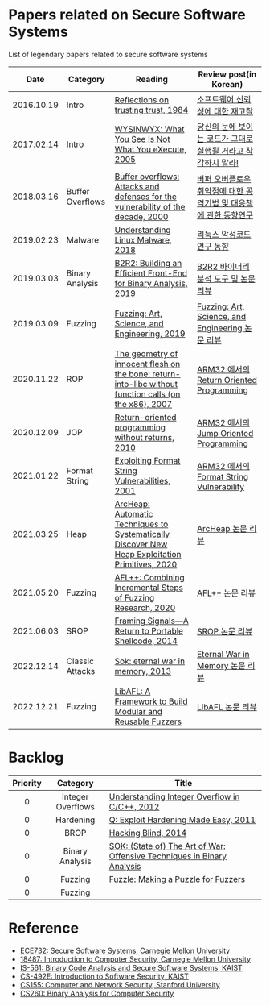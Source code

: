 # Papers related on Secure Software Systems  
List of legendary papers related to secure software systems

| Date | Category | Reading | Review post(in Korean) |
| ---- | -------- | ------- | ----------- |
|2016.10.19      |  Intro        | [Reflections on trusting trust, 1984](https://www.ece.cmu.edu/~ganger/712.fall02/papers/p761-thompson.pdf)        |  [소프트웨어 신뢰성에 대한 재고찰](https://cpuu.postype.com/post/402071)           |
|2017.02.14      | Intro         | [WYSINWYX: What You See Is Not What You eXecute, 2005](http://research.cs.wisc.edu/wpis/papers/wysinwyx05.pdf)        | [당신의 눈에 보이는 코드가 그대로 실행될 거라고 착각하지 말라!](https://cpuu.postype.com/post/565003)            |
|2018.03.16      | Buffer Overflows         | [Buffer overflows: Attacks and defenses for the vulnerability of the decade, 2000](http://www.cs.utexas.edu/~shmat/courses/cs395t_fall05/cowan.pdf)        | [버퍼 오버플로우 취약점에 대한 공격기법 및 대응책에 관한 동향연구](https://cpuu.postype.com/post/1755885) | 
|2019.02.23      | Malware         | [Understanding Linux Malware, 2018](https://ieeexplore.ieee.org/document/8418602)        | [리눅스 악성코드 연구 동향](https://cpuu.postype.com/post/3265477)            |
|2019.03.03      | Binary Analysis         | [B2R2: Building an Efficient Front-End for Binary Analysis, 2019](https://softsec.kaist.ac.kr/~sangkilc/papers/jung-bar19.pdf)        | [B2R2 바이너리 분석 도구 및 논문 리뷰](https://cpuu.postype.com/post/3258254)            |
|2019.03.09      | Fuzzing         | [Fuzzing: Art, Science, and Engineering, 2019](https://softsec.kaist.ac.kr/~sangkilc/papers/manes-tse19.pdf)        | [Fuzzing: Art, Science, and Engineering 논문 리뷰](https://cpuu.postype.com/post/3419500)            |
|2020.11.22 | ROP | [The geometry of innocent flesh on the bone: return-into-libc without function calls (on the x86), 2007](https://dl.acm.org/citation.cfm?id=1315313) | [ARM32 에서의 Return Oriented Programming](https://cpuu.postype.com/post/8399517) |
| 2020.12.09          |   JOP      | [Return-oriented programming without returns, 2010](https://dl.acm.org/citation.cfm?id=1866370)      | [ARM32 에서의 Jump Oriented Programming](https://cpuu.postype.com/post/8642325) |
|2021.01.22|Format String | [Exploiting Format String Vulnerabilities, 2001](https://crypto.stanford.edu/cs155/papers/formatstring-1.2.pdf)| [ARM32 에서의 Format String Vulnerability](https://cpuu.postype.com/post/9052096) | 
|2021.03.25|Heap | [ArcHeap: Automatic Techniques to Systematically Discover New Heap Exploitation Primitives, 2020](https://www.usenix.org/system/files/sec20-yun.pdf)| [ArcHeap 논문 리뷰](https://cpuu.postype.com/post/9313455) | 
|2021.05.20|Fuzzing | [AFL++: Combining Incremental Steps of Fuzzing Research, 2020](https://www.usenix.org/system/files/woot20-paper-fioraldi.pdf)| [AFL++ 논문 리뷰](https://cpuu.postype.com/post/9786737) | 
|2021.06.03|SROP | [Framing Signals—A Return to Portable Shellcode, 2014](https://www.cs.vu.nl/~herbertb/papers/srop_sp14.pdf)| [SROP 논문 리뷰](https://cpuu.postype.com/post/9973608) | 
|2022.12.14|Classic Attacks | [Sok: eternal war in memory, 2013](https://oaklandsok.github.io/papers/szekeres2013.pdf)| [Eternal War in Memory 논문 리뷰](https://cpuu.postype.com/post/13503919) | 
|2022.12.21|Fuzzing |[LibAFL: A Framework to Build Modular and Reusable Fuzzers](https://www.s3.eurecom.fr/docs/ccs22_fioraldi.pdf)| [LibAFL 논문 리뷰](https://cpuu.postype.com/post/13601655) | 

# Backlog

|  <center>Priority</center> |  <center>Category</center> |  <center>Title</center> |
|:--------:|:--------:|:--------|
|0 | Integer Overflows | [Understanding Integer Overflow in C/C++, 2012](https://dl.acm.org/citation.cfm?id=2743019)|
| 0          |   Hardening       | [Q: Exploit Hardening Made Easy, 2011](https://www.usenix.org/legacy/event/sec11/tech/full_papers/Schwartz.pdf)      |
| 0         | BROP         | [Hacking Blind, 2014](https://ieeexplore.ieee.org/document/6956567)      |
|0|Binary Analysis| [SOK: (State of) The Art of War: Offensive Techniques in Binary Analysis](https://www.cs.ucsb.edu/~vigna/publications/2016_SP_angrSoK.pdf)|
|0|Fuzzing| [Fuzzle: Making a Puzzle for Fuzzers](https://softsec.kaist.ac.kr/~sangkilc/papers/lee-ase22.pdf)|
|0|Fuzzing| |
# Reference
- [ECE732: Secure Software Systems, Carnegie Mellon University](https://course.ece.cmu.edu/~ece732/s21/schedule.html)
- [18487: Introduction to Computer Security, Carnegie Mellon University](https://users.ece.cmu.edu/~dbrumley/courses/18487-f15/#lectures)
- [IS-561: Binary Code Analysis and Secure Software Systems, KAIST](https://softsec.kaist.ac.kr/courses/2021f-is561/)
- [CS-492E: Introduction to Software Security, KAIST](http://softsec.kaist.ac.kr/courses/2022s-cs492e/)
- [CS155: Computer and Network Security, Stanford University](https://crypto.stanford.edu/cs155/syllabus.html)
- [CS260: Binary Analysis for Computer Security](https://www.cs.ucr.edu/~heng/teaching/cs260-winter19/index.html)
